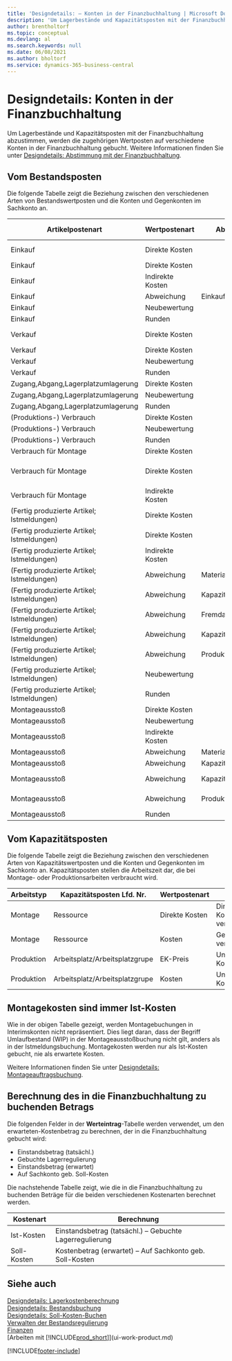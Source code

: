 ```yaml
---
title: 'Designdetails: – Konten in der Finanzbuchhaltung | Microsoft Docs'
description: 'Um Lagerbestände und Kapazitätsposten mit der Finanzbuchhaltung abzustimmen, werden die zugehörigen Wertposten auf verschiedene Konten in der Finanzbuchhaltung gebucht.'
author: brentholtorf
ms.topic: conceptual
ms.devlang: al
ms.search.keywords: null
ms.date: 06/08/2021
ms.author: bholtorf
ms.service: dynamics-365-business-central
---
```

# Designdetails: Konten in der Finanzbuchhaltung
Um Lagerbestände und Kapazitätsposten mit der Finanzbuchhaltung abzustimmen, werden die zugehörigen Wertposten auf verschiedene Konten in der Finanzbuchhaltung gebucht. Weitere Informationen finden Sie unter [Designdetails: Abstimmung mit der Finanzbuchhaltung](design-details-reconciliation-with-the-general-ledger.md).  

## Vom Bestandsposten  
Die folgende Tabelle zeigt die Beziehung zwischen den verschiedenen Arten von Bestandswertposten und die Konten und Gegenkonten im Sachkonto an.  

|**Artikelpostenart**|**Wertpostenart**|**Abweichungsart**|**Soll-Kosten**|**Konto**|**Gegenkonto**|  
|--------------------------------|--------------------------|-----------------------|-----------------------|-----------------|---------------------------|  
|Einkauf|Direkte Kosten||Ja|Lager (Interim)|Lagerzugangskonto (Interim)|  
|Einkauf|Direkte Kosten||Nein|Lagerbest|Direkte Kosten verrechnet|  
|Einkauf|Indirekte Kosten||Nein|Lagerbest|Gemeinkosten verrechnet|  
|Einkauf|Abweichung|Einkauf|Nein|Lagerbest|Einkaufsabweichung|  
|Einkauf|Neubewertung||Nein|Lagerbest|Lagerkorrektur|  
|Einkauf|Runden||Nein|Lagerbest|Lagerkorrektur|  
|Verkauf|Direkte Kosten||Ja|Lager (Interim)|LAGERVERBR (Interim)|  
|Verkauf|Direkte Kosten||Nein|Lagerbest|LAGERVERBR|  
|Verkauf|Neubewertung||Nein|Lagerbest|Lagerkorrektur|  
|Verkauf|Runden||Nein|Lagerbest|Lagerkorrektur|  
|Zugang,Abgang,Lagerplatzumlagerung|Direkte Kosten||Nein|Lagerbest|Lagerkorrektur|  
|Zugang,Abgang,Lagerplatzumlagerung|Neubewertung||Nein|Lagerbest|Lagerkorrektur|  
|Zugang,Abgang,Lagerplatzumlagerung|Runden||Nein|Lagerbest|Lagerkorrektur|  
|(Produktions-) Verbrauch|Direkte Kosten||Nein|Lagerbest|WIP|  
|(Produktions-) Verbrauch|Neubewertung||Nein|Lagerbest|Lagerkorrektur|  
|(Produktions-) Verbrauch|Runden||Nein|Lagerbest|Lagerkorrektur|  
|Verbrauch für Montage|Direkte Kosten||Nein|Lagerbest|Lagerkorrektur|  
|Verbrauch für Montage|Direkte Kosten||Nein|Direkte Kosten verrechnet|Lagerkorrektur|  
|Verbrauch für Montage|Indirekte Kosten||Nein|Gemeinkosten verrechnet|Lagerkorrektur|  
|(Fertig produzierte Artikel; Istmeldungen)|Direkte Kosten||Ja|Lager (Interim)|WIP|  
|(Fertig produzierte Artikel; Istmeldungen)|Direkte Kosten||Nein|Lagerbest|WIP|  
|(Fertig produzierte Artikel; Istmeldungen)|Indirekte Kosten||Nein|Lagerbest|Gemeinkosten verrechnet|  
|(Fertig produzierte Artikel; Istmeldungen)|Abweichung|Material|Nein|Lagerbest|Materialabweichung|  
|(Fertig produzierte Artikel; Istmeldungen)|Abweichung|Kapazität|Nein|Lagerbest|Kapazitätsabweichung|  
|(Fertig produzierte Artikel; Istmeldungen)|Abweichung|Fremdarbeit|Nein|Lagerbest|Fremdarbeitskostenabweichung|  
|(Fertig produzierte Artikel; Istmeldungen)|Abweichung|Kapazitätsgemeinkosten|Nein|Lagerbest|Kap.-Gemeinkostenabweichung|  
|(Fertig produzierte Artikel; Istmeldungen)|Abweichung|Produktionsgemeinkosten|Nein|Lagerbest|Prod.-Gemeinkostenabweichung|  
|(Fertig produzierte Artikel; Istmeldungen)|Neubewertung||Nein|Lagerbest|Lagerkorrektur|  
|(Fertig produzierte Artikel; Istmeldungen)|Runden||Nein|Lagerbest|Lagerkorrektur|  
|Montageausstoß|Direkte Kosten||Nein|Lagerbest|Lagerkorrektur|  
|Montageausstoß|Neubewertung||Nein|Lagerbest|Lagerkorrektur|  
|Montageausstoß|Indirekte Kosten||Nein|Lagerbest|Gemeinkosten verrechnet|  
|Montageausstoß|Abweichung|Material|Nein|Lagerbest|Materialabweichung|  
|Montageausstoß|Abweichung|Kapazität|Nein|Lagerbest|Kapazitätsabweichung|  
|Montageausstoß|Abweichung|Kapazitätsgemeinkosten|Nein|Lagerbest|Kap.-Gemeinkostenabweichung|  
|Montageausstoß|Abweichung|Produktionsgemeinkosten|Nein|Lagerbest|Prod.-Gemeinkostenabweichung|  
|Montageausstoß|Runden||Nein|Lagerbest|Lagerkorrektur|  

## Vom Kapazitätsposten  
 Die folgende Tabelle zeigt die Beziehung zwischen den verschiedenen Arten von Kapazitätswertposten und die Konten und Gegenkonten im Sachkonto an. Kapazitätsposten stellen die Arbeitszeit dar, die bei Montage- oder Produktionsarbeiten verbraucht wird.  

|**Arbeitstyp**|**Kapazitätsposten Lfd. Nr.**|**Wertpostenart**|**Konto**|**Gegenkonto**|  
|-------------------|------------------------------------|--------------------------|-----------------|---------------------------|  
|Montage|Ressource|Direkte Kosten|Direkte Kosten verrechnet|Lagerkorrektur|  
|Montage|Ressource|Kosten|Gemeinkosten verrechnet|Lagerkorrektur|  
|Produktion|Arbeitsplatz/Arbeitsplatzgrupe|EK-Preis|Unf.-Arbeit-Konto|Direkte Kosten verrechnet|  
|Produktion|Arbeitsplatz/Arbeitsplatzgrupe|Kosten|Unf.-Arbeit-Konto|Gemeinkosten verrechnet|  

## Montagekosten sind immer Ist-Kosten  
 Wie in der obigen Tabelle gezeigt, werden Montagebuchungen in Interimskonten nicht repräsentiert. Dies liegt daran, dass der Begriff Umlaufbestand (WIP) in der Montageausstoßbuchung nicht gilt, anders als in der Istmeldungsbuchung. Montagekosten werden nur als Ist-Kosten gebucht, nie als erwartete Kosten.  

 Weitere Informationen finden Sie unter [Designdetails: Montageauftragsbuchung](design-details-assembly-order-posting.md).  

## Berechnung des in die Finanzbuchhaltung zu buchenden Betrags  
 Die folgenden Felder in der **Werteintrag**-Tabelle werden verwendet, um den erwarteten-Kostenbetrag zu berechnen, der in die Finanzbuchhaltung gebucht wird:  

-   Einstandsbetrag (tatsächl.)  
-   Gebuchte Lagerregulierung  
-   Einstandsbetrag (erwartet)  
-   Auf Sachkonto geb. Soll-Kosten  

Die nachstehende Tabelle zeigt, wie die in die Finanzbuchhaltung zu buchenden Beträge für die beiden verschiedenen Kostenarten berechnet werden.  

|Kostenart|Berechnung|  
|---------------|-----------------|  
|Ist-Kosten|Einstandsbetrag (tatsächl.) – Gebuchte Lagerregulierung|  
|Soll-Kosten|Kostenbetrag (erwartet) – Auf Sachkonto geb. Soll-Kosten|  

## Siehe auch  
 [Designdetails: Lagerkostenberechnung](design-details-inventory-costing.md)   
 [Designdetails: Bestandsbuchung](design-details-inventory-posting.md)   
 [Designdetails: Soll-Kosten-Buchen](design-details-expected-cost-posting.md)  
 [Verwalten der Bestandsregulierung](finance-manage-inventory-costs.md)  
 [Finanzen](finance.md)  
 [Arbeiten mit [!INCLUDE[prod_short](includes/prod_short.md)]](ui-work-product.md)  


[!INCLUDE[footer-include](includes/footer-banner.md)]